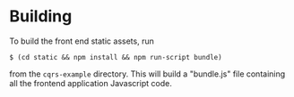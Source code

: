 # Building

To build the front end static assets, run

    $ (cd static && npm install && npm run-script bundle)

from the `cqrs-example` directory. This will
build a "bundle.js" file containing all the
frontend application Javascript code.
